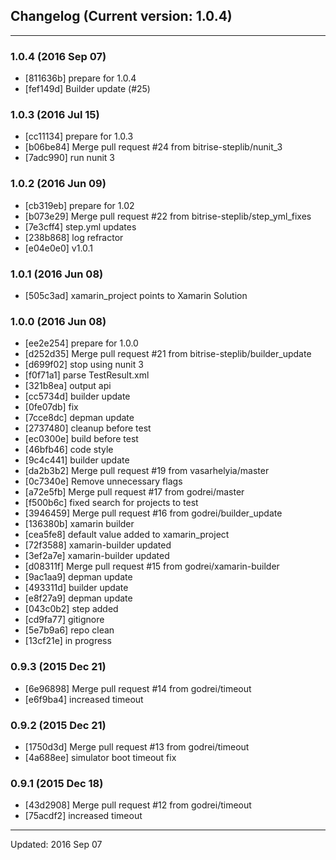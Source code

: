 ## Changelog (Current version: 1.0.4)

-----------------

### 1.0.4 (2016 Sep 07)

* [811636b] prepare for 1.0.4
* [fef149d] Builder update (#25)

### 1.0.3 (2016 Jul 15)

* [cc11134] prepare for 1.0.3
* [b06be84] Merge pull request #24 from bitrise-steplib/nunit_3
* [7adc990] run nunit 3

### 1.0.2 (2016 Jun 09)

* [cb319eb] prepare for 1.02
* [b073e29] Merge pull request #22 from bitrise-steplib/step_yml_fixes
* [7e3cff4] step.yml updates
* [238b868] log refractor
* [e04e0e0] v1.0.1

### 1.0.1 (2016 Jun 08)

* [505c3ad] xamarin_project points to Xamarin Solution

### 1.0.0 (2016 Jun 08)

* [ee2e254] prepare for 1.0.0
* [d252d35] Merge pull request #21 from bitrise-steplib/builder_update
* [d699f02] stop using nunit 3
* [f0f71a1] parse TestResult.xml
* [321b8ea] output api
* [cc5734d] builder update
* [0fe07db] fix
* [7cce8dc] depman update
* [2737480] cleanup before test
* [ec0300e] build before test
* [46bfb46] code style
* [9c4c441] builder update
* [da2b3b2] Merge pull request #19 from vasarhelyia/master
* [0c7340e] Remove unnecessary flags
* [a72e5fb] Merge pull request #17 from godrei/master
* [f500b6c] fixed search for projects to test
* [3946459] Merge pull request #16 from godrei/builder_update
* [136380b] xamarin builder
* [cea5fe8] default value added to xamarin_project
* [72f3588] xamarin-builder updated
* [3ef2a7e] xamarin-builder updated
* [d08311f] Merge pull request #15 from godrei/xamarin-builder
* [9ac1aa9] depman update
* [493311d] builder update
* [e8f27a9] depman update
* [043c0b2] step added
* [cd9fa77] gitignore
* [5e7b9a6] repo clean
* [13cf21e] in progress

### 0.9.3 (2015 Dec 21)

* [6e96898] Merge pull request #14 from godrei/timeout
* [e6f9ba4] increased timeout

### 0.9.2 (2015 Dec 21)

* [1750d3d] Merge pull request #13 from godrei/timeout
* [4a688ee] simulator boot timeout fix

### 0.9.1 (2015 Dec 18)

* [43d2908] Merge pull request #12 from godrei/timeout
* [75acdf2] increased timeout

-----------------

Updated: 2016 Sep 07